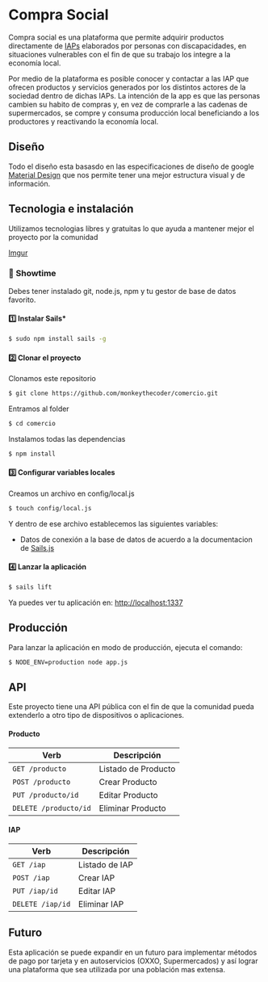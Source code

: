 # Compra Social
Compra social es una plataforma que permite adquirir productos directamente de [IAPs](https://es.wikipedia.org/wiki/Instituci%C3%B3n_de_Asistencia_Privada) elaborados por personas con discapacidades, en situaciones vulnerables  con el fin de que su trabajo los integre a la economía local.

Por medio de la plataforma es posible conocer y contactar a las IAP que ofrecen productos y servicios generados por los distintos actores de la sociedad dentro de dichas IAPs. La intención de la app es que las personas cambien su habito de compras y, en vez de comprarle a las cadenas de supermercados, se compre y consuma producción local beneficiando a los productores y reactivando la economía local.

## Diseño
Todo el diseño esta basasdo en las especificaciones de diseño de google [Material Design](http://www.google.com/design/spec/material-design/introduction.html) que nos permite tener una mejor estructura visual y de información.

## Tecnologia e instalación

Utilizamos tecnologias libres y gratuitas lo que ayuda a mantener mejor el proyecto por la comunidad

[Imgur](http://i.imgur.com/IPB50jo.png)

### :rocket: Showtime

Debes tener instalado git, node.js, npm y tu gestor de base de datos favorito.

#### :one: Instalar Sails*

```bash
$ sudo npm install sails -g
```

#### :two: Clonar el proyecto

Clonamos este repositorio

```bash
$ git clone https://github.com/monkeythecoder/comercio.git
```

Entramos al folder
```bash
$ cd comercio
```
Instalamos todas las dependencias
```bash
$ npm install
```

#### :three: Configurar variables locales
Creamos un archivo en config/local.js

```bash
$ touch config/local.js
```

Y dentro de ese archivo establecemos las siguientes variables:
- Datos de conexión a la base de datos de acuerdo a la documentacion de [Sails.js](https://github.com/balderdashy/sails-docs/blob/master/reference/sails.config/sails.config.connections.md)  

#### :four: Lanzar la aplicación
```bash
$ sails lift
```

Ya puedes ver tu aplicación en: [http://localhost:1337](http://localhost:1337)


## Producción
Para lanzar la aplicación en modo de producción, ejecuta el comando:
```bash
$ NODE_ENV=production node app.js
```

## API
Este proyecto tiene una API pública con el fin de que la comunidad pueda extenderlo a otro tipo de dispositivos o aplicaciones.

#### Producto
|Verb|Descripción|
|-----|----------|
|```GET /producto```|Listado de Producto|
|```POST /producto```|Crear Producto|
|```PUT /producto/id```|Editar Producto |
|```DELETE /producto/id```|Eliminar Producto|

#### IAP
|Verb|Descripción|
|-----|----------|
|```GET /iap```|Listado de IAP|
|```POST /iap```|Crear IAP|
|```PUT /iap/id```|Editar IAP |
|```DELETE /iap/id```|Eliminar IAP|

## Futuro
Esta aplicación se puede expandir en un futuro para implementar métodos de pago por tarjeta y en autoservicios (OXXO, Supermercados) y así lograr una plataforma que sea utilizada por una población mas extensa.
